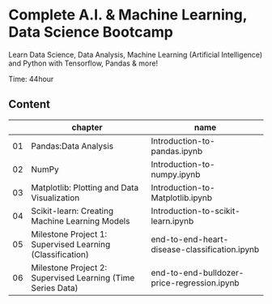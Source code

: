 # Complete A.I. & Machine Learning, Data Science Bootcamp
Learn Data Science, Data Analysis, Machine Learning (Artificial Intelligence) and Python with Tensorflow, Pandas & more!

Time: 44hour 

## Content
|     | chapter                                                     | name                                          |
| --- | ----------------------------------------------------------- | --------------------------------------------- |
| 01  | Pandas:Data Analysis                                        | Introduction-to-pandas.ipynb                  |
| 02  | NumPy                                                       | Introduction-to-numpy.ipynb                   |
| 03  | Matplotlib: Plotting and Data Visualization                 | Introduction-to-Matplotlib.ipynb              |
| 04  | Scikit-learn: Creating Machine Learning Models              | Introduction-to-scikit-learn.ipynb            |
| 05  | Milestone Project 1: Supervised Learning (Classification)   | end-to-end-heart-disease-classification.ipynb |
| 06  | Milestone Project 2: Supervised Learning (Time Series Data) | end-to-end-bulldozer-price-regression.ipynb   |